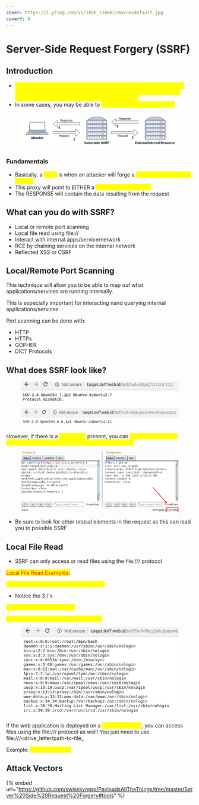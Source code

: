 ```yaml
---
cover: https://i.ytimg.com/vi/ih5R_c16bKc/maxresdefault.jpg
coverY: 0
---
```


# Server-Side Request Forgery (SSRF)

## Introduction

* <mark style="color:yellow;">An attacker can expose internal network configurations and have the ability to reveal secrets and other information from internal network enumeration stemming from a vulnerable web app</mark>
* In some cases, you may be able to <mark style="color:yellow;">access other internal systems</mark>

<figure><img src="../.gitbook/assets/image (2) (1) (1) (3).png" alt=""><figcaption></figcaption></figure>

### Fundamentals

* Basically, a <mark style="color:yellow;">SSRF</mark> is when an attacker will forge a <mark style="color:yellow;">request that will act as a proxy</mark>
* This proxy will point to EITHER a <mark style="color:yellow;">local or remote source</mark>
* The RESPONSE will contain the data resulting from the request

## What can you do with SSRF?

* Local or remote port scanning
* Local file read using file://
* Interact with internal apps/service/network
* RCE by chaining services on the internal network
* Reflected XSS or CSRF

## Local/Remote Port Scanning

This technique will allow you to be able to map out what applications/services are running internally.

This is especially important for interacting nand querying internal applications/services.

Port scanning can be done with:

* HTTP
* HTTPs
* GOPHER
* DICT Protocols

## What does SSRF look like?

<figure><img src="../.gitbook/assets/image (5) (7).png" alt=""><figcaption></figcaption></figure>

<figure><img src="../.gitbook/assets/image (9) (3).png" alt=""><figcaption></figcaption></figure>

However, if there is a <mark style="color:yellow;">blind SSRF</mark> present, you can <mark style="color:yellow;">pay attention to the content-length, response time, or HTTP status code</mark>

<figure><img src="../.gitbook/assets/image (4) (1) (1) (3).png" alt=""><figcaption></figcaption></figure>

* Be sure to look for other unusal elements in the request as this can lead you to possible SSRF

## Local File Read

* SSRF can only access or read files using the file:/// protocol

<mark style="color:red;">Local File Read Examples:</mark>&#x20;

<mark style="color:yellow;">`GET /?url=file:///etc/passwd HTTP/1.1`</mark>

* Notice the 3 /'s&#x20;

<mark style="color:yellow;">`GET /?url=file:/PathToFile`</mark>

<mark style="color:yellow;">`GET /?url=file://hostname/PathToFile`</mark>

<figure><img src="../.gitbook/assets/image (1) (7) (2).png" alt=""><figcaption></figcaption></figure>

If the web application is deployed on a <mark style="color:yellow;">Windows server</mark>, you can access files using the file:/// protocol as well! You just need to use file:///\<drive_letter/path-to-file_&#x20;

Example: <mark style="color:yellow;">file:///d:/hello.txt</mark>

## Attack Vectors

{% embed url="https://github.com/swisskyrepo/PayloadsAllTheThings/tree/master/Server%20Side%20Request%20Forgery#tools" %}
